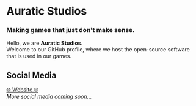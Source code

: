 # Auratic Studios
### Making games that just don't make sense.
Hello, we are **Auratic Studios**.\
Welcome to our GitHub profile, where we host the open-source software that is used in our games.

## Social Media
[🌐 Website 🌐](https://auratic-studios.github.io)\
*More social media coming soon...*
